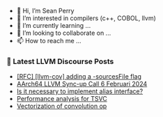 - 👋 Hi, I’m Sean Perry
- 👀 I’m interested in compilers (c++, COBOL, llvm)
- 🌱 I’m currently learning ...
- 💞️ I’m looking to collaborate on ...
- 📫 How to reach me ...

<!---
s66perry/s66perry is a ✨ special ✨ repository because its `README.md` (this file) appears on your GitHub profile.
You can click the Preview link to take a look at your changes.
--->
### 📕 Latest LLVM Discourse Posts

<!-- DISCOURSE-LLVM:START -->
- [[RFC] [llvm-cov] adding a -sourcesFile flag](https://discourse.llvm.org/t/rfc-llvm-cov-adding-a-sourcesfile-flag/76783#post_2)
- [AArch64 LLVM Sync-up Call 6 Februari 2024](https://discourse.llvm.org/t/aarch64-llvm-sync-up-call-6-februari-2024/76796#post_1)
- [Is it necessary to implement alias interface?](https://discourse.llvm.org/t/is-it-necessary-to-implement-alias-interface/76790#post_2)
- [Performance analysis for TSVC](https://discourse.llvm.org/t/performance-analysis-for-tsvc/75413#post_12)
- [Vectorization of convolution op](https://discourse.llvm.org/t/vectorization-of-convolution-op/60458#post_7)
<!-- DISCOURSE-LLVM:END -->

